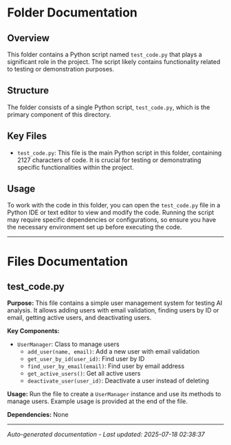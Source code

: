 # Folder Documentation

## Overview
This folder contains a Python script named `test_code.py` that plays a significant role in the project. The script likely contains functionality related to testing or demonstration purposes.

## Structure
The folder consists of a single Python script, `test_code.py`, which is the primary component of this directory.

## Key Files
- `test_code.py`: This file is the main Python script in this folder, containing 2127 characters of code. It is crucial for testing or demonstrating specific functionalities within the project.

## Usage
To work with the code in this folder, you can open the `test_code.py` file in a Python IDE or text editor to view and modify the code. Running the script may require specific dependencies or configurations, so ensure you have the necessary environment set up before executing the code.

---

# Files Documentation

## test_code.py

**Purpose:** This file contains a simple user management system for testing AI analysis. It allows adding users with email validation, finding users by ID or email, getting active users, and deactivating users.

**Key Components:**
- `UserManager`: Class to manage users
  - `add_user(name, email)`: Add a new user with email validation
  - `get_user_by_id(user_id)`: Find user by ID
  - `find_user_by_email(email)`: Find user by email address
  - `get_active_users()`: Get all active users
  - `deactivate_user(user_id)`: Deactivate a user instead of deleting

**Usage:** Run the file to create a `UserManager` instance and use its methods to manage users. Example usage is provided at the end of the file.

**Dependencies:** None

---
*Auto-generated documentation - Last updated: 2025-07-18 02:38:37*
